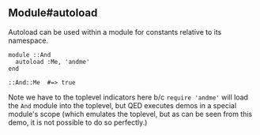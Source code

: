 ## Module#autoload

Autoload can be used within a module for constants relative to its namespace. 

    module ::And
      autoload :Me, 'andme'
    end

    ::And::Me  #=> true

Note we have to the toplevel indicators here b/c `require 'andme'` will load
the `And` module into the toplevel, but QED executes demos in a special 
module's scope (which emulates the toplevel, but as can be seen from this
demo, it is not possible to do so perfectly.)

